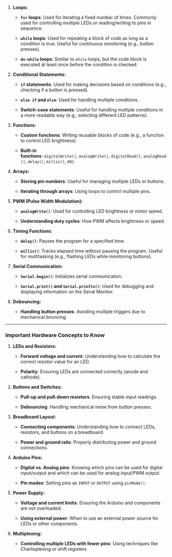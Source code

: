 1. **Loops:**
    
    - **`for` loops**: Used for iterating a fixed number of times. Commonly used for controlling multiple LEDs or reading/writing to pins in sequence.
        
    - **`while` loops**: Used for repeating a block of code as long as a condition is true. Useful for continuous monitoring (e.g., button presses).
        
    - **`do-while` loops**: Similar to `while` loops, but the code block is executed at least once before the condition is checked.
        
2. **Conditional Statements:**
    
    - **`if` statements**: Used for making decisions based on conditions (e.g., checking if a button is pressed).
        
    - **`else if` and `else`**: Used for handling multiple conditions.
        
    - **Switch-case statements**: Useful for handling multiple conditions in a more readable way (e.g., selecting different LED patterns).
        
3. **Functions:**
    
    - **Custom functions**: Writing reusable blocks of code (e.g., a function to control LED brightness).
        
    - **Built-in functions**: `digitalWrite()`, `analogWrite()`, `digitalRead()`, `analogRead()`, `delay()`, `millis()`, etc.
        
4. **Arrays:**
    
    - **Storing pin numbers**: Useful for managing multiple LEDs or buttons.
        
    - **Iterating through arrays**: Using loops to control multiple pins.
        
5. **PWM (Pulse Width Modulation):**
    
    - **`analogWrite()`**: Used for controlling LED brightness or motor speed.
        
    - **Understanding duty cycles**: How PWM affects brightness or speed.
        
6. **Timing Functions:**
    
    - **`delay()`**: Pauses the program for a specified time.
        
    - **`millis()`**: Tracks elapsed time without pausing the program. Useful for multitasking (e.g., flashing LEDs while monitoring buttons).
        
7. **Serial Communication:**
    
    - **`Serial.begin()`**: Initializes serial communication.
        
    - **`Serial.print()` and `Serial.println()`**: Used for debugging and displaying information on the Serial Monitor.
        
8. **Debouncing:**
    
    - **Handling button presses**: Avoiding multiple triggers due to mechanical bouncing.
        

---

### Important Hardware Concepts to Know

1. **LEDs and Resistors:**
    
    - **Forward voltage and current**: Understanding how to calculate the correct resistor value for an LED.
        
    - **Polarity**: Ensuring LEDs are connected correctly (anode and cathode).
        
2. **Buttons and Switches:**
    
    - **Pull-up and pull-down resistors**: Ensuring stable input readings.
        
    - **Debouncing**: Handling mechanical noise from button presses.
        
3. **Breadboard Layout:**
    
    - **Connecting components**: Understanding how to connect LEDs, resistors, and buttons on a breadboard.
        
    - **Power and ground rails**: Properly distributing power and ground connections.
        
4. **Arduino Pins:**
    
    - **Digital vs. Analog pins**: Knowing which pins can be used for digital input/output and which can be used for analog input/PWM output.
        
    - **Pin modes**: Setting pins as `INPUT` or `OUTPUT` using `pinMode()`.
        
5. **Power Supply:**
    
    - **Voltage and current limits**: Ensuring the Arduino and components are not overloaded.
        
    - **Using external power**: When to use an external power source for LEDs or other components.
        
6. **Multiplexing:**
    
    - **Controlling multiple LEDs with fewer pins**: Using techniques like Charlieplexing or shift registers